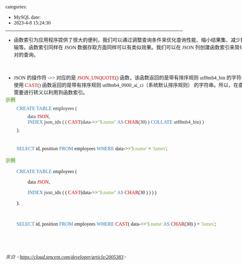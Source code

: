 categories:
- MySQL
date:
- 2023-4-8 15:24:30
---

<body lang=zh-CN style='font-family:"Microsoft YaHei UI";font-size:12.0pt'>
<!--StartFragment-->

<div style='direction:ltr;border-width:100%'>

<div style='direction:ltr;margin-top:0in;margin-left:0in;width:8.5222in'>

<div style='direction:ltr;margin-top:0in;margin-left:0in;width:8.5222in'>

<ul type=disc style='direction:ltr;unicode-bidi:embed;margin-top:0in;
 margin-bottom:0in'>
 <li style='margin-top:0;margin-bottom:0;vertical-align:middle'><span
     style='font-family:"Microsoft YaHei UI";font-size:12.0pt' lang=zh-CN>函数索引为应用程序提供了很大的便利，我们可以通过调整查询条件来优化查询性能、缩小结果集、减少数据传输等。函数索引同样在</span><span
     style='font-family:"Comic Sans MS";font-size:12.0pt' lang=zh-CN> JSON </span><span
     style='font-family:"Microsoft YaHei UI";font-size:12.0pt' lang=zh-CN>数据存取方面同样可以有类似效果。我们可以在</span><span
     style='font-family:"Microsoft YaHei UI";font-size:12.0pt' lang=en-US> </span><span
     style='font-family:"Comic Sans MS";font-size:12.0pt' lang=zh-CN>JSON</span><span
     style='font-family:"Comic Sans MS";font-size:12.0pt' lang=en-US> </span><span
     style='font-family:"Microsoft YaHei UI";font-size:12.0pt' lang=zh-CN>列创建函数索引来简化键值对的查询。</span></li>
</ul>

<p style='margin-left:.375in;font-family:"Microsoft YaHei UI";
font-size:12.0pt'>&nbsp;</p>

<ul type=disc style='direction:ltr;unicode-bidi:embed;margin-top:0in;
 margin-bottom:0in'>
 <li style='margin-top:0;margin-bottom:0;vertical-align:middle'><span
     style='font-family:"Comic Sans MS";font-size:12.0pt' lang=zh-CN>JSON</span><span
     style='font-family:"Comic Sans MS";font-size:12.0pt' lang=en-US> </span><span
     style='font-family:"Microsoft YaHei UI";font-size:12.0pt' lang=zh-CN>的操作符</span><span
     style='font-family:"Microsoft YaHei UI";font-size:12.0pt' lang=en-US> </span><span
     style='font-family:"Comic Sans MS";font-size:12.0pt' lang=zh-CN>-&gt;&gt;</span><span
     style='font-family:"Comic Sans MS";font-size:12.0pt' lang=en-US> </span><span
     style='font-family:"Microsoft YaHei UI";font-size:12.0pt' lang=zh-CN>对应的是</span><span
     style='font-family:"Microsoft YaHei UI";font-size:12.0pt' lang=en-US> </span><span
     style='font-family:"Comic Sans MS";font-size:12.0pt;color:#C00000'
     lang=zh-CN>JSON_UNQUOTE</span><span style='font-family:"Comic Sans MS";
     font-size:12.0pt' lang=zh-CN>()</span><span style='font-family:"Comic Sans MS";
     font-size:12.0pt' lang=en-US> </span><span style='font-family:"Microsoft YaHei UI";
     font-size:12.0pt' lang=zh-CN>函数，该函数返回的是带有排序规则</span><span
     style='font-family:"Comic Sans MS";font-size:12.0pt' lang=zh-CN>
     utf8mb4_bin </span><span style='font-family:"Microsoft YaHei UI";
     font-size:12.0pt' lang=zh-CN>的字符串； 而使用</span><span style='font-family:
     "Microsoft YaHei UI";font-size:12.0pt' lang=en-US> </span><span
     style='font-family:"Comic Sans MS";font-size:12.0pt;color:#C00000'
     lang=zh-CN>CAST</span><span style='font-family:"Comic Sans MS";font-size:
     12.0pt' lang=zh-CN>()</span><span style='font-family:"Comic Sans MS";
     font-size:12.0pt' lang=en-US> </span><span style='font-family:"Microsoft YaHei UI";
     font-size:12.0pt' lang=zh-CN>函数返回的是带有排序规则</span><span style='font-family:
     "Comic Sans MS";font-size:12.0pt' lang=zh-CN> utf8mb4_0900_ai_ci</span><span
     style='font-family:"Microsoft YaHei UI";font-size:12.0pt' lang=zh-CN>（系统默认排序规则）
     的字符串。所以，在查询时需要进行转义以利用到函数索引。</span></li>
</ul>

<p style='margin-top:0pt;margin-bottom:6pt;font-family:"Microsoft YaHei UI";
font-size:12.0pt;color:#70AD47'><span style='font-weight:bold'>示例</span></p>

<p style='margin-left:.375in;margin-top:0pt;margin-bottom:6pt;font-family:"Comic Sans MS";
font-size:12.0pt'><span style='color:#2E75B5'>CREATE TABLE</span><span
style='color:#333333'> employees (</span></p>

<p style='margin-left:.75in;margin-top:0pt;margin-bottom:6pt;font-family:"Comic Sans MS";
font-size:12.0pt'><span style='color:#333333' lang=zh-CN>data </span><span
style='color:#C00000' lang=zh-CN>JSON</span><span style='color:#333333'
lang=zh-CN>,<br>
</span><span style='color:#2E75B5' lang=zh-CN>INDEX </span><span
style='color:#333333' lang=en-US>json_</span><span style='color:#333333'
lang=zh-CN>idx (</span><span style='color:#333333' lang=en-US> </span><span
style='color:#333333' lang=zh-CN>(</span><span style='color:#333333'
lang=en-US> </span><span style='color:#C00000' lang=zh-CN>CAST</span><span
style='color:#333333' lang=zh-CN>(data-&gt;&gt;</span><span style='color:#70AD47'
lang=zh-CN>&quot;$.name&quot; </span><span style='color:#2E75B5' lang=zh-CN>AS </span><span
style='color:#C00000' lang=zh-CN>CHAR</span><span style='color:#333333'
lang=zh-CN>(30)</span><span style='color:#333333' lang=en-US> </span><span
style='color:#333333' lang=zh-CN>) </span><span style='color:#2E75B5'
lang=zh-CN>COLLATE</span><span style='color:#333333' lang=zh-CN> utf8mb4_bin)</span><span
style='color:#333333' lang=en-US> </span><span style='color:#333333'
lang=zh-CN>)</span></p>

<p style='margin-left:.375in;margin-top:0pt;margin-bottom:6pt;font-family:"Comic Sans MS";
font-size:12.0pt;color:#333333'>);</p>

<p style='margin-left:.375in;margin-top:0pt;margin-bottom:6pt;font-family:"Comic Sans MS";
font-size:12.0pt;color:#333333'>&nbsp;</p>

<p style='margin-left:.375in;font-family:"Comic Sans MS";font-size:
12.0pt'><span style='color:#2E75B5' lang=zh-CN>SELECT </span><span lang=en-US>id,
position</span><span lang=zh-CN> </span><span style='color:#2E75B5' lang=zh-CN>FROM</span><span
lang=zh-CN> employees </span><span style='color:#2E75B5' lang=zh-CN>WHERE</span><span
lang=zh-CN> data-&gt;&gt;</span><span style='color:#70AD47' lang=zh-CN>'$.name'</span><span
lang=zh-CN> = </span><span style='color:#70AD47' lang=zh-CN>'James'</span><span
lang=zh-CN>;</span></p>

<p style='font-family:"Microsoft YaHei UI";font-size:12.0pt;
color:#70AD47'><span style='font-weight:bold'>示例</span></p>

<p style='margin-left:.375in;font-family:"Comic Sans MS";font-size:
12.0pt'><span style='color:#2E75B5'>CREATE TABLE</span> employees (</p>

<p style='margin-left:.75in;font-family:"Comic Sans MS";font-size:
12.0pt'>data <span style='color:#C00000'>JSON</span>,</p>

<p style='margin-left:.75in;font-family:"Comic Sans MS";font-size:
12.0pt'><span style='color:#2E75B5' lang=zh-CN>INDEX </span><span
style='color:#333333' lang=en-US>json_</span><span lang=zh-CN>idx (</span><span
lang=en-US> </span><span lang=zh-CN>(</span><span lang=en-US> </span><span
style='color:#C00000' lang=zh-CN>CAST</span><span lang=zh-CN>(data-&gt;&gt;</span><span
style='color:#70AD47' lang=zh-CN>&quot;$.name&quot; </span><span
style='color:#2E75B5' lang=zh-CN>AS </span><span style='color:#C00000'
lang=zh-CN>CHAR</span><span lang=zh-CN>(30</span><span lang=en-US> </span><span
lang=zh-CN>)</span><span lang=en-US> </span><span lang=zh-CN>)</span><span
lang=en-US> </span><span lang=zh-CN>)</span><span lang=en-US> </span><span
lang=zh-CN>)</span></p>

<p style='margin-left:.375in;font-family:"Comic Sans MS";font-size:
12.0pt'>);</p>

<p style='margin-left:.375in;font-family:"Comic Sans MS";font-size:
12.0pt'>&nbsp;</p>

<p style='margin-left:.375in;font-family:"Comic Sans MS";font-size:
12.0pt'><span style='color:#2E75B5' lang=zh-CN>SELECT </span><span lang=en-US>id,
position</span><span lang=zh-CN> </span><span style='color:#2E75B5' lang=zh-CN>FROM</span><span
lang=zh-CN> employees </span><span style='color:#2E75B5' lang=zh-CN>WHERE </span><span
style='color:#C00000' lang=zh-CN>CAST</span><span lang=zh-CN>(</span><span
lang=en-US> </span><span lang=zh-CN>data-&gt;&gt;</span><span style='color:
#70AD47' lang=zh-CN>'$.name' </span><span style='color:#2E75B5' lang=zh-CN>AS </span><span
style='color:#C00000' lang=zh-CN>CHAR</span><span lang=zh-CN>(30)</span><span
lang=en-US> </span><span lang=zh-CN>) = </span><span style='color:#70AD47'
lang=zh-CN>'James'</span><span lang=zh-CN>;</span></p>

<p style='margin-left:.375in;margin-top:0pt;margin-bottom:6pt;font-family:"Microsoft YaHei UI";
font-size:12.0pt;color:#70AD47'>&nbsp;</p>

<p style='font-family:"Comic Sans MS";font-size:12.0pt'>&nbsp;</p>

<p><cite style='font-size:12.0pt;color:#595959'><span
style='font-family:"Microsoft YaHei UI"'>来自</span><span style='font-family:
"Comic Sans MS"'> &lt;</span><a
href="https://cloud.tencent.com/developer/article/2005383"><span
style='font-family:"Comic Sans MS"'>https://cloud.tencent.com/developer/article/2005383</span></a><span
style='font-family:"Comic Sans MS"'>&gt; </span></cite></p>

</div>

</div>

</div>

<!--EndFragment-->
</body>